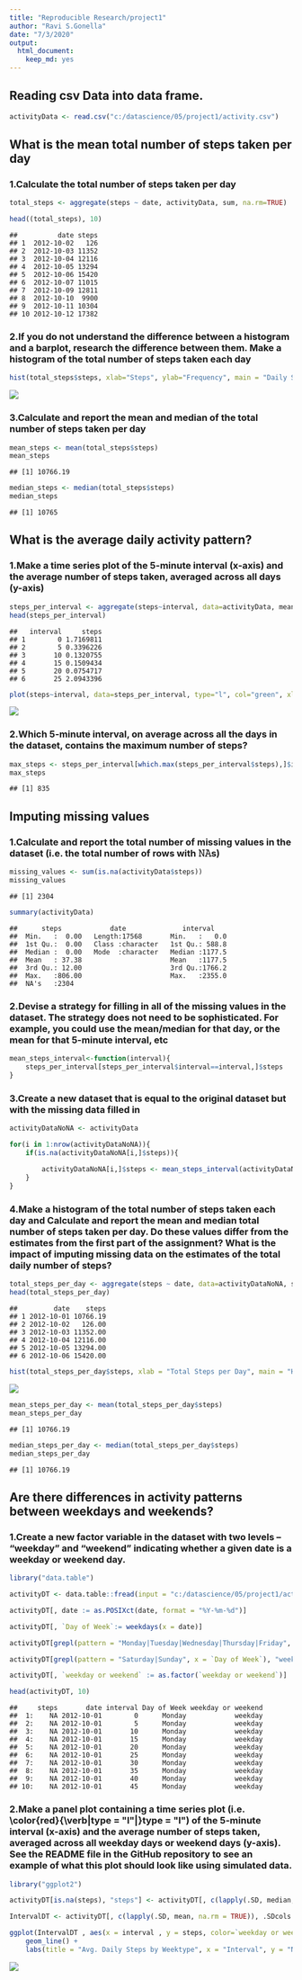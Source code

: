 ```yaml
---
title: "Reproducible Research/project1"
author: "Ravi S.Gonella"
date: "7/3/2020"
output: 
  html_document: 
    keep_md: yes
---
```


## Reading csv Data into data frame.

```r
activityData <- read.csv("c:/datascience/05/project1/activity.csv")
```

## What is the mean total number of steps taken per day

### 1.Calculate the total number of steps taken per day

```r
total_steps <- aggregate(steps ~ date, activityData, sum, na.rm=TRUE)

head((total_steps), 10)
```

```
##          date steps
## 1  2012-10-02   126
## 2  2012-10-03 11352
## 3  2012-10-04 12116
## 4  2012-10-05 13294
## 5  2012-10-06 15420
## 6  2012-10-07 11015
## 7  2012-10-09 12811
## 8  2012-10-10  9900
## 9  2012-10-11 10304
## 10 2012-10-12 17382
```

### 2.If you do not understand the difference between a histogram and a barplot, research the difference between them. Make a histogram of the total number of steps taken each day


```r
hist(total_steps$steps, xlab="Steps", ylab="Frequency", main = "Daily Steps", col="blue")
```

![](PA1_template_files/figure-html/unnamed-chunk-3-1.png)<!-- -->
### 3.Calculate and report the mean and median of the total number of steps taken per day


```r
mean_steps <- mean(total_steps$steps)
mean_steps
```

```
## [1] 10766.19
```

```r
median_steps <- median(total_steps$steps)
median_steps
```

```
## [1] 10765
```

## What is the average daily activity pattern?
### 1.Make a time series plot of the 5-minute interval (x-axis) and the average number of steps taken, averaged across all days (y-axis)


```r
steps_per_interval <- aggregate(steps~interval, data=activityData, mean, na.rm=TRUE)
head(steps_per_interval)
```

```
##   interval     steps
## 1        0 1.7169811
## 2        5 0.3396226
## 3       10 0.1320755
## 4       15 0.1509434
## 5       20 0.0754717
## 6       25 2.0943396
```

```r
plot(steps~interval, data=steps_per_interval, type="l", col="green", xlab="5min interval", ylab="Average number of steps taken")
```

![](PA1_template_files/figure-html/unnamed-chunk-5-1.png)<!-- -->

### 2.Which 5-minute interval, on average across all the days in the dataset, contains the maximum number of steps?


```r
max_steps <- steps_per_interval[which.max(steps_per_interval$steps),]$interval
max_steps
```

```
## [1] 835
```

## Imputing missing values
### 1.Calculate and report the total number of missing values in the dataset (i.e. the total number of rows with 𝙽𝙰s)


```r
missing_values <- sum(is.na(activityData$steps))
missing_values
```

```
## [1] 2304
```

```r
summary(activityData)
```

```
##      steps            date              interval     
##  Min.   :  0.00   Length:17568       Min.   :   0.0  
##  1st Qu.:  0.00   Class :character   1st Qu.: 588.8  
##  Median :  0.00   Mode  :character   Median :1177.5  
##  Mean   : 37.38                      Mean   :1177.5  
##  3rd Qu.: 12.00                      3rd Qu.:1766.2  
##  Max.   :806.00                      Max.   :2355.0  
##  NA's   :2304
```

### 2.Devise a strategy for filling in all of the missing values in the dataset. The strategy does not need to be sophisticated. For example, you could use the mean/median for that day, or the mean for that 5-minute interval, etc


```r
mean_steps_interval<-function(interval){
    steps_per_interval[steps_per_interval$interval==interval,]$steps
}
```
### 3.Create a new dataset that is equal to the original dataset but with the missing data filled in


```r
activityDataNoNA <- activityData

for(i in 1:nrow(activityDataNoNA)){
    if(is.na(activityDataNoNA[i,]$steps)){
        
        activityDataNoNA[i,]$steps <- mean_steps_interval(activityDataNoNA[i,]$interval)
    }
}
```

### 4.Make a histogram of the total number of steps taken each day and Calculate and report the mean and median total number of steps taken per day. Do these values differ from the estimates from the first part of the assignment? What is the impact of imputing missing data on the estimates of the total daily number of steps?


```r
total_steps_per_day <- aggregate(steps ~ date, data=activityDataNoNA, sum)
head(total_steps_per_day)
```

```
##         date    steps
## 1 2012-10-01 10766.19
## 2 2012-10-02   126.00
## 3 2012-10-03 11352.00
## 4 2012-10-04 12116.00
## 5 2012-10-05 13294.00
## 6 2012-10-06 15420.00
```

```r
hist(total_steps_per_day$steps, xlab = "Total Steps per Day", main = "Histogram of Total Steps per Day")
```

![](PA1_template_files/figure-html/unnamed-chunk-10-1.png)<!-- -->


```r
mean_steps_per_day <- mean(total_steps_per_day$steps)
mean_steps_per_day
```

```
## [1] 10766.19
```

```r
median_steps_per_day <- median(total_steps_per_day$steps)
median_steps_per_day
```

```
## [1] 10766.19
```

## Are there differences in activity patterns between weekdays and weekends?
### 1.Create a new factor variable in the dataset with two levels – “weekday” and “weekend” indicating whether a given date is a weekday or weekend day.



```r
library("data.table")

activityDT <- data.table::fread(input = "c:/datascience/05/project1/activity.csv")

activityDT[, date := as.POSIXct(date, format = "%Y-%m-%d")]

activityDT[, `Day of Week`:= weekdays(x = date)]

activityDT[grepl(pattern = "Monday|Tuesday|Wednesday|Thursday|Friday", x = `Day of Week`), "weekday or weekend"] <- "weekday"

activityDT[grepl(pattern = "Saturday|Sunday", x = `Day of Week`), "weekday or weekend"] <- "weekend"

activityDT[, `weekday or weekend` := as.factor(`weekday or weekend`)]

head(activityDT, 10)
```

```
##     steps       date interval Day of Week weekday or weekend
##  1:    NA 2012-10-01        0      Monday            weekday
##  2:    NA 2012-10-01        5      Monday            weekday
##  3:    NA 2012-10-01       10      Monday            weekday
##  4:    NA 2012-10-01       15      Monday            weekday
##  5:    NA 2012-10-01       20      Monday            weekday
##  6:    NA 2012-10-01       25      Monday            weekday
##  7:    NA 2012-10-01       30      Monday            weekday
##  8:    NA 2012-10-01       35      Monday            weekday
##  9:    NA 2012-10-01       40      Monday            weekday
## 10:    NA 2012-10-01       45      Monday            weekday
```
### 2.Make a panel plot containing a time series plot (i.e. \color{red}{\verb|type = "l"|}type = "l") of the 5-minute interval (x-axis) and the average number of steps taken, averaged across all weekday days or weekend days (y-axis). See the README file in the GitHub repository to see an example of what this plot should look like using simulated data.



```r
library("ggplot2")

activityDT[is.na(steps), "steps"] <- activityDT[, c(lapply(.SD, median, na.rm = TRUE)), .SDcols = c("steps")]

IntervalDT <- activityDT[, c(lapply(.SD, mean, na.rm = TRUE)), .SDcols = c("steps"), by = .(interval, `weekday or weekend`)] 

ggplot(IntervalDT , aes(x = interval , y = steps, color=`weekday or weekend`)) + 
    geom_line() + 
    labs(title = "Avg. Daily Steps by Weektype", x = "Interval", y = "No. of Steps") + facet_wrap(~`weekday or weekend` , ncol = 1, nrow=2)
```

![](PA1_template_files/figure-html/unnamed-chunk-13-1.png)<!-- -->
